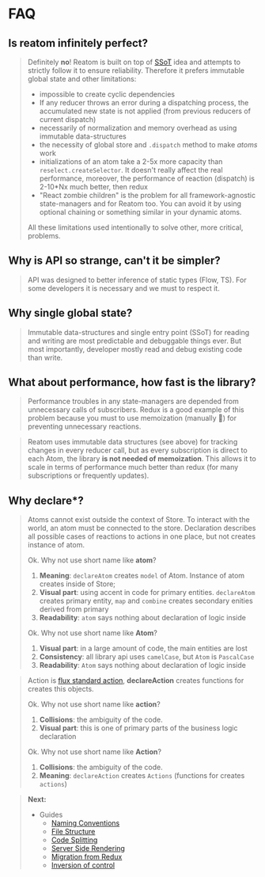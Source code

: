 # FAQ

## Is reatom infinitely perfect?

> Definitely **no**! Reatom is built on top of [SSoT](https://en.wikipedia.org/wiki/Single_source_of_truth) idea and attempts to strictly follow it to ensure reliability. Therefore it prefers immutable global state and other limitations:
>
> - impossible to create cyclic dependencies
> - If any reducer throws an error during a dispatching process, the accumulated new state is not applied (from previous reducers of current dispatch)
> - necessarily of normalization and memory overhead as using immutable data-structures
> - the necessity of global store and `.dispatch` method to make _atoms_ work
> - initializations of an atom take a 2-5x more capacity than `reselect.createSelector`. It doesn't really affect the real performance, moreover, the performance of reaction (dispatch) is 2-10\*Nx much better, then redux
> - "React zombie children" is the problem for all framework-agnostic state-managers and for Reatom too. You can avoid it by using optional chaining or something similar in your dynamic atoms.
>
> All these limitations used intentionally to solve other, more critical, problems.

## Why is API so strange, can't it be simpler?

> API was designed to better inference of static types (Flow, TS). For some developers it is necessary and we must to respect it.

## Why single global state?

> Immutable data-structures and single entry point (SSoT) for reading and writing are most predictable and debuggable things ever. But most importantly, developer mostly read and debug existing code than write.

## What about performance, how fast is the library?

> Performance troubles in any state-managers are depended from unnecessary calls of subscribers. Redux is a good example of this problem because you must to use memoization (manually 🤦‍) for preventing unnecessary reactions.

> Reatom uses immutable data structures (see above) for tracking changes in every reducer call, but as every subscription is direct to each Atom, the library **is not needed of memoization**. This allows it to scale in terms of performance much better than redux (for many subscriptions or frequently updates).

## Why declare\*?

> Atoms cannot exist outside the context of Store. To interact with the world, an atom must be connected to the store. Declaration describes all possible cases of reactions to actions in one place, but not creates instance of atom.
>
> Ok. Why not use short name like **atom**?
>
> 1. **Meaning**: `declareAtom` creates `model` of Atom. Instance of atom creates inside of Store;
> 2. **Visual part**: using accent in code for primary entities. `declareAtom` creates primary entity, `map` and `combine` creates secondary enities derived from primary
> 3. **Readability**: `atom` says nothing about declaration of logic inside
>
> Ok. Why not use short name like **Atom**?
>
> 1. **Visual part**: in a large amount of code, the main entities are lost
> 2. **Consistency**: all library api uses `camelCase`, but `Atom` is `PascalCase`
> 3. **Readability**: `Atom` says nothing about declaration of logic inside

> Action is [flux standard action](https://github.com/redux-utilities/), **declareAction** creates functions for creates this objects.
>
> Ok. Why not use short name like **action**?
>
> 1. **Collisions**: the ambiguity of the code.
> 2. **Visual part**: this is one of primary parts of the business logic declaration
>
> Ok. Why not use short name like **Action**?
>
> 1. **Collisions**: the ambiguity of the code.
> 2. **Meaning**: `declareAction` creates `Actions` (functions for creates `actions`)

<!--
## **Why packages is in the scope?**
> `npm ERR! 403 Forbidden - PUT https://registry.npmjs.org/reatom - Package name too similar to existing packages; try renaming your package to '@artalar/reatom' and publishing with 'npm publish --access=public' instead` https://www.npmjs.com/package/awful-name-thanks-npm#wtf-is-wrong-with-the-package-name
-->

<!--
## TODO

- API for `.doNotTrack()` version of atom to receive (in reducer) it state, but not subscribe to it
- API for effects
- API for catch throw
- friendly API to work with collections (based on lenses?)
- `match`-like API for describe side-effects like transitions -->

> **Next:**
>
> - Guides
>   - [Naming Conventions](/guides/naming-conventions.md)
>   - [File Structure](/guides/file-structure.md)
>   - [Code Splitting](/guides/code-splitting.md)
>   - [Server Side Rendering](/guides/server-side-rendering.md)
>   - [Migration from Redux](/guides/migration-from-redux.md)
>   - [Inversion of control](/guides/IoC.md)
